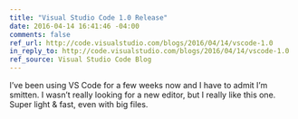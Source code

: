 ```yaml
---
title: "Visual Studio Code 1.0 Release"
date: 2016-04-14 16:41:46 -04:00
comments: false
ref_url: http://code.visualstudio.com/blogs/2016/04/14/vscode-1.0
in_reply_to: http://code.visualstudio.com/blogs/2016/04/14/vscode-1.0
ref_source: Visual Studio Code Blog
---
```


I’ve been using VS Code for a few weeks now and I have to admit I’m smitten. I wasn’t really looking for a new editor, but I really like this one. Super light & fast, even with big files.